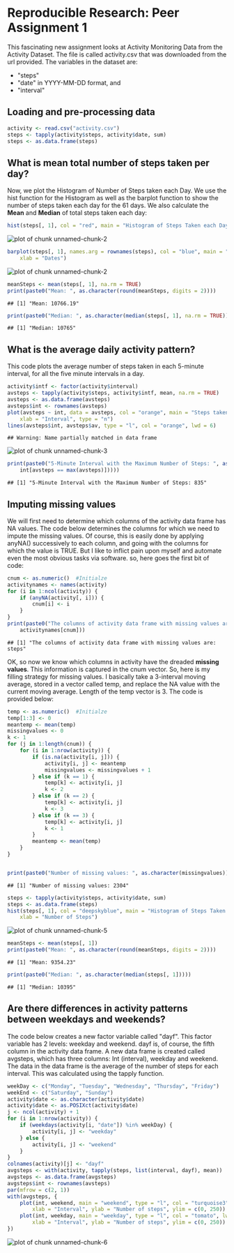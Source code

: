 Reproducible Research:  Peer Assignment 1
========================================================

This fascinating new assignment looks at Activity Monitoring Data from the Activity Dataset.  The file is called activity.csv that was downloaded from the url provided.  The variables in the dataset are:
* "steps"
* "date" in YYYY-MM-DD format, and 
* "interval"

##  **Loading and pre-processing data**



```r
activity <- read.csv("activity.csv")
steps <- tapply(activity$steps, activity$date, sum)
steps <- as.data.frame(steps)
```


## What is mean total number of steps taken per day?

Now, we plot the Histogram of Number of Steps taken each Day.  We use the hist function for the Histogram as well as the barplot function to show the number of steps taken each day for the 61 days.  We also calculate the **Mean** and **Median** of total steps taken each day:


```r
hist(steps[, 1], col = "red", main = "Histogram of Steps Taken each Day", xlab = "Number of Steps")
```

![plot of chunk unnamed-chunk-2](figure/unnamed-chunk-21.png) 

```r
barplot(steps[, 1], names.arg = rownames(steps), col = "blue", main = "Steps taken by Day for each Day", 
    xlab = "Dates")
```

![plot of chunk unnamed-chunk-2](figure/unnamed-chunk-22.png) 

```r
meanSteps <- mean(steps[, 1], na.rm = TRUE)
print(paste0("Mean: ", as.character(round(meanSteps, digits = 2))))
```

```
## [1] "Mean: 10766.19"
```

```r
print(paste0("Median: ", as.character(median(steps[, 1], na.rm = TRUE))))
```

```
## [1] "Median: 10765"
```


## What is the average daily activity pattern?

This code plots the average number of steps taken in each 5-minute interval, for all the five minute intervals in a day.


```r
activity$intf <- factor(activity$interval)
avsteps <- tapply(activity$steps, activity$intf, mean, na.rm = TRUE)
avsteps <- as.data.frame(avsteps)
avsteps$int <- rownames(avsteps)
plot(avsteps ~ int, data = avsteps, col = "orange", main = "Steps taken by Interval for each Interval;  There are 288 5-minute Intervals in a Day", 
    xlab = "Interval", type = "n")
lines(avsteps$int, avsteps$av, type = "l", col = "orange", lwd = 6)
```

```
## Warning: Name partially matched in data frame
```

![plot of chunk unnamed-chunk-3](figure/unnamed-chunk-3.png) 

```r
print(paste0("5-Minute Interval with the Maximum Number of Steps: ", as.character(with(avsteps, 
    int[avsteps == max(avsteps)]))))
```

```
## [1] "5-Minute Interval with the Maximum Number of Steps: 835"
```


## Imputing missing values

We will first need to determine which columns of the activity data frame has NA values. The code below determines the columns for which we need to impute the missing values.  Of course, this is easily done by applying anyNA() successively to each column, and going with the columns for which the value is TRUE.  But I like to inflict pain upon myself and automate even the most obvious tasks via software.  so, here goes the first bit of code:


```r
cnum <- as.numeric()  #Initialze
activitynames <- names(activity)
for (i in 1:ncol(activity)) {
    if (anyNA(activity[, i])) {
        cnum[i] <- i
    }
}
print(paste0("The columns of activity data frame with missing values are: ", 
    activitynames[cnum]))
```

```
## [1] "The columns of activity data frame with missing values are: steps"
```


OK, so now we know which columns in activity have the dreaded **missing values**.  This information is captured in the cnum vector.  So, here is my filling strategy for missing values.  I basically take a 3-interval moving average, stored in a vector called temp, and replace the NA value with the current moving average.  Length of the temp vector is 3.  The code is provided below:


```r
temp <- as.numeric()  #Initialze
temp[1:3] <- 0
meantemp <- mean(temp)
missingvalues <- 0
k <- 1
for (j in 1:length(cnum)) {
    for (i in 1:nrow(activity)) {
        if (is.na(activity[i, j])) {
            activity[i, j] <- meantemp
            missingvalues <- missingvalues + 1
        } else if (k == 1) {
            temp[k] <- activity[i, j]
            k <- 2
        } else if (k == 2) {
            temp[k] <- activity[i, j]
            k <- 3
        } else if (k == 3) {
            temp[k] <- activity[i, j]
            k <- 1
        }
        meantemp <- mean(temp)
    }
}


print(paste0("Number of missing values: ", as.character(missingvalues)))
```

```
## [1] "Number of missing values: 2304"
```

```r
steps <- tapply(activity$steps, activity$date, sum)
steps <- as.data.frame(steps)
hist(steps[, 1], col = "deepskyblue", main = "Histogram of Steps Taken each Day -- after imputing missing values", 
    xlab = "Number of Steps")
```

![plot of chunk unnamed-chunk-5](figure/unnamed-chunk-5.png) 

```r
meanSteps <- mean(steps[, 1])
print(paste0("Mean: ", as.character(round(meanSteps, digits = 2))))
```

```
## [1] "Mean: 9354.23"
```

```r
print(paste0("Median: ", as.character(median(steps[, 1]))))
```

```
## [1] "Median: 10395"
```


## Are there differences in activity patterns between weekdays and weekends?

The code below creates a new factor variable called "dayf".  This factor variable has 2 levels:  weekday and weekend.  dayf is, of course, the fifth column in the activity data frame.  A new data frame is created called avgsteps, which has three columns:  Int (interval), weekday and weekend.  The data in the data frame is the average of the number of steps for each interval.  This was calculated using the tapply function.


```r
weekDay <- c("Monday", "Tuesday", "Wednesday", "Thursday", "Friday")
weekEnd <- c("Saturday", "Sunday")
activity$date <- as.character(activity$date)
activity$date <- as.POSIXct(activity$date)
j <- ncol(activity) + 1
for (i in 1:nrow(activity)) {
    if (weekdays(activity[i, "date"]) %in% weekDay) {
        activity[i, j] <- "weekday"
    } else {
        activity[i, j] <- "weekend"
    }
}
colnames(activity)[j] <- "dayf"
avgsteps <- with(activity, tapply(steps, list(interval, dayf), mean))
avgsteps <- as.data.frame(avgsteps)
avgsteps$int <- rownames(avsteps)
par(mfrow = c(2, 1))
with(avgsteps, {
    plot(int, weekend, main = "weekend", type = "l", col = "turquoise3", lwd = 6, 
        xlab = "Interval", ylab = "Number of steps", ylim = c(0, 250))
    plot(int, weekday, main = "weekday", type = "l", col = "tomato", lwd = 6, 
        xlab = "Interval", ylab = "Number of steps", ylim = c(0, 250))
})
```

![plot of chunk unnamed-chunk-6](figure/unnamed-chunk-6.png) 

